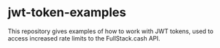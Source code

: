 # jwt-token-examples
This repository gives examples of how to work with JWT tokens, used to access increased rate limits to the FullStack.cash API.
